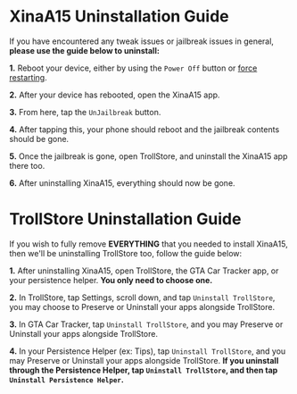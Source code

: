 # XinaA15 Uninstallation Guide
If you have encountered any tweak issues or jailbreak issues in general, **please use the guide below to uninstall:**

**1.** Reboot your device, either by using the `Power Off` button or [force restarting](https://support.apple.com/guide/iphone/force-restart-iphone-iph8903c3ee6/ios).

**2.** After your device has rebooted, open the XinaA15 app.

**3.** From here, tap the `UnJailbreak` button.

**4.** After tapping this, your phone should reboot and the jailbreak contents should be gone.

**5.** Once the jailbreak is gone, open TrollStore, and uninstall the XinaA15 app there too.

**6.** After uninstalling XinaA15, everything should now be gone.

# TrollStore Uninstallation Guide
If you wish to fully remove **EVERYTHING** that you needed to install XinaA15, then we'll be uninstalling TrollStore too, follow the guide below:

**1.** After uninstalling XinaA15, open TrollStore, the GTA Car Tracker app, or your persistence helper. **You only need to choose one.**

**2.** In TrollStore, tap Settings, scroll down, and tap `Uninstall TrollStore`, you may choose to Preserve or Uninstall your apps alongside TrollStore.

**3.** In GTA Car Tracker, tap `Uninstall TrollStore`, and you may Preserve or Uninstall your apps alongside TrollStore.

**4.** In your Persistence Helper (ex: Tips), tap `Uninstall TrollStore`, and you may Preserve or Uninstall your apps alongside TrollStore. **If you uninstall through the Persistence Helper, tap `Uninstall TrollStore`, and then tap `Uninstall Persistence Helper`.**
